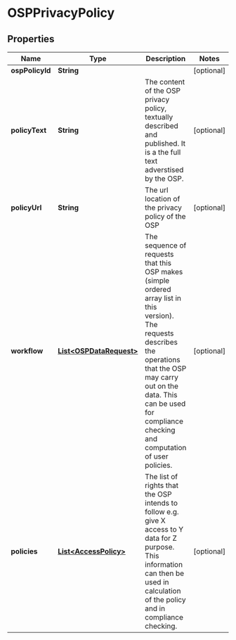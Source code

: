 
# OSPPrivacyPolicy

## Properties
Name | Type | Description | Notes
------------ | ------------- | ------------- | -------------
**ospPolicyId** | **String** |  |  [optional]
**policyText** | **String** | The content of the OSP privacy policy, textually described and published. It is a the full text adverstised by the OSP.  |  [optional]
**policyUrl** | **String** | The url location of the privacy policy of the OSP  |  [optional]
**workflow** | [**List&lt;OSPDataRequest&gt;**](OSPDataRequest.md) | The sequence of requests that this OSP makes (simple ordered array list in this version). The requests describes the operations that the OSP may carry out on the data. This can be used for compliance checking and computation of user policies.  |  [optional]
**policies** | [**List&lt;AccessPolicy&gt;**](AccessPolicy.md) | The list of rights that the OSP intends to follow e.g. give X access to Y data for Z purpose. This information can then be used in calculation of the policy and in compliance checking.  |  [optional]



